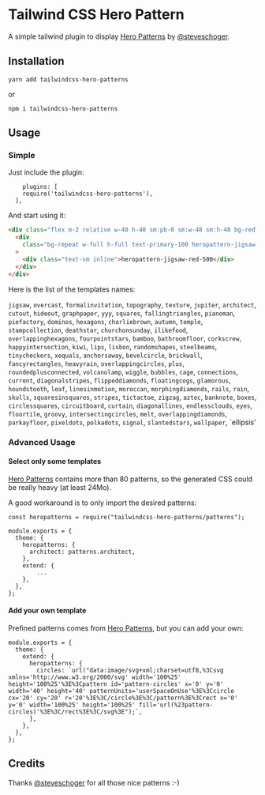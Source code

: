 # Tailwind CSS Hero Pattern

A simple tailwind plugin to display [Hero Patterns](http://www.heropatterns.com/) by [@steveschoger](https://twitter.com/steveschoger).

## Installation

`yarn add tailwindcss-hero-patterns`

or

`npm i tailwindcss-hero-patterns`

## Usage

### Simple

Just include the plugin:

```
    plugins: [
    require('tailwindcss-hero-patterns'),
  ],
```

And start using it:

```html
<div class="flex m-2 relative w-40 h-40 sm:pb-0 sm:w-48 sm:h-48 bg-red-500">
  <div
    class="bg-repeat w-full h-full text-primary-100 heropattern-jigsaw-red-100"
  >
    <div class="text-sm inline">heropattern-jigsaw-red-500</div>
  </div>
</div>
```

Here is the list of the templates names:

`jigsaw`, `overcast`, `formalinvitation`,
`topography`, `texture`, `jupiter`,
`architect`, `cutout`, `hideout`,
`graphpaper`, `yyy`, `squares`,
`fallingtriangles`, `pianoman`, `piefactory`,
`dominos`, `hexagons`, `charliebrown`,
`autumn`, `temple`, `stampcollection`,
`deathstar`, `churchonsunday`, `ilikefood`,
`overlappinghexagons`, `fourpointstars`, `bamboo`,
`bathroomfloor`, `corkscrew`, `happyintersection`,
`kiwi`, `lips`, `lisbon`,
`randomshapes`, `steelbeams`, `tinycheckers`,
`xequals`, `anchorsaway`, `bevelcircle`,
`brickwall`, `fancyrectangles`, `heavyrain`,
`overlappingcircles`, `plus`, `roundedplusconnected`,
`volcanolamp`, `wiggle`, `bubbles`,
`cage`, `connections`, `current`,
`diagonalstripes`, `flippeddiamonds`, `floatingcogs`,
`glamorous`, `houndstooth`, `leaf`,
`linesinmotion`, `moroccan`, `morphingdiamonds`,
`rails`, `rain`, `skulls`,
`squaresinsquares`, `stripes`, `tictactoe`,
`zigzag`, `aztec`, `banknote`,
`boxes`, `circlessquares`, `circuitboard`,
`curtain`, `diagonallines`, `endlessclouds`,
`eyes`, `floortile`, `groovy`,
`intersectingcircles`, `melt`, `overlappingdiamonds`,
`parkayfloor`, `pixeldots`, `polkadots`,
`signal`, `slantedstars`, `wallpaper`,
`ellipsis'

### Advanced Usage

#### Select only some templates

[Hero Patterns](http://www.heropatterns.com/) contains more than 80 patterns, so the generated CSS could be really heavy (at least 24Mo).

A good workaround is to only import the desired patterns:

```
const heropatterns = require("tailwindcss-hero-patterns/patterns");

module.exports = {
  theme: {
    heropatterns: {
      architect: patterns.architect,
    },
    extend: {
        ...
    },
  },
};
```

#### Add your own template

Prefined patterns comes from [Hero Patterns](http://www.heropatterns.com/), but you can add your own:

```
module.exports = {
  theme: {
    extend: {
      heropatterns: {
        circles: `url("data:image/svg+xml;charset=utf8,%3Csvg xmlns='http://www.w3.org/2000/svg' width='100%25' height='100%25'%3E%3Cpattern id='pattern-circles' x='0' y='0' width='40' height='40' patternUnits='userSpaceOnUse'%3E%3Ccircle cx='20' cy='20' r='20'%3E%3C/circle%3E%3C/pattern%3E%3Crect x='0' y='0' width='100%25' height='100%25' fill='url(%23pattern-circles)'%3E%3C/rect%3E%3C/svg%3E");`,
      },
    },
  },
};
```

## Credits

Thanks [@steveschoger](https://twitter.com/steveschoger) for all those nice patterns :-)
